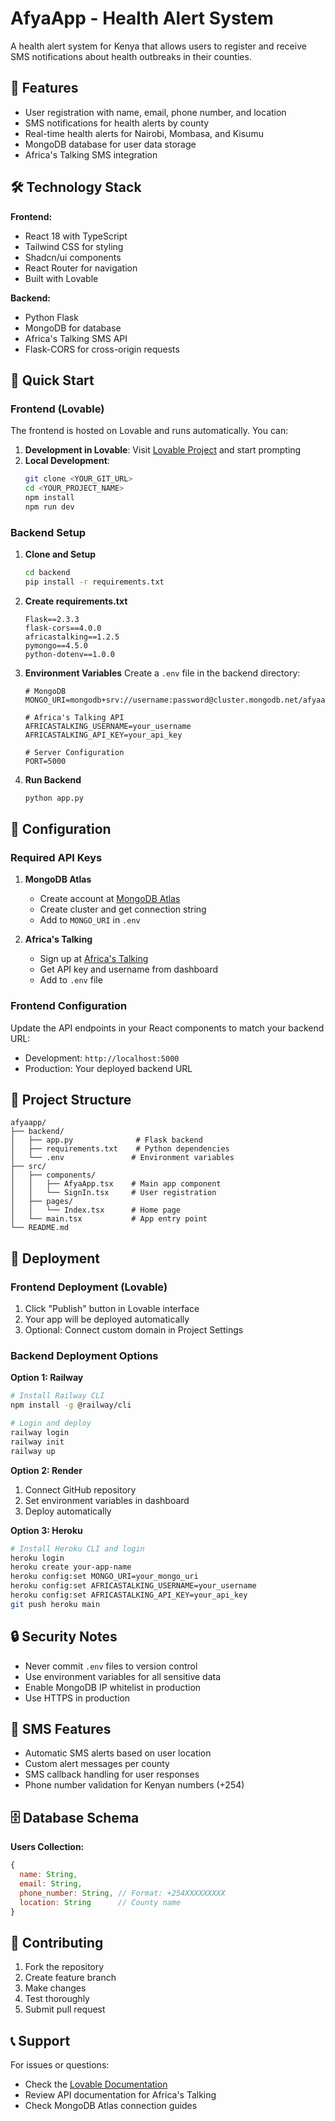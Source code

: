 # AfyaApp - Health Alert System

A health alert system for Kenya that allows users to register and receive SMS notifications about health outbreaks in their counties.

## 🏥 Features

- User registration with name, email, phone number, and location
- SMS notifications for health alerts by county
- Real-time health alerts for Nairobi, Mombasa, and Kisumu
- MongoDB database for user data storage
- Africa's Talking SMS integration

## 🛠️ Technology Stack

**Frontend:**
- React 18 with TypeScript
- Tailwind CSS for styling
- Shadcn/ui components
- React Router for navigation
- Built with Lovable

**Backend:**
- Python Flask
- MongoDB for database
- Africa's Talking SMS API
- Flask-CORS for cross-origin requests

## 🚀 Quick Start

### Frontend (Lovable)

The frontend is hosted on Lovable and runs automatically. You can:

1. **Development in Lovable**: Visit [Lovable Project](https://lovable.dev/projects/d751b59a-5ca1-4883-b8b4-e74ba2c81fbb) and start prompting
2. **Local Development**: 
   ```bash
   git clone <YOUR_GIT_URL>
   cd <YOUR_PROJECT_NAME>
   npm install
   npm run dev
   ```

### Backend Setup

1. **Clone and Setup**
   ```bash
   cd backend
   pip install -r requirements.txt
   ```

2. **Create requirements.txt**
   ```
   Flask==2.3.3
   flask-cors==4.0.0
   africastalking==1.2.5
   pymongo==4.5.0
   python-dotenv==1.0.0
   ```

3. **Environment Variables**
   Create a `.env` file in the backend directory:
   ```env
   # MongoDB
   MONGO_URI=mongodb+srv://username:password@cluster.mongodb.net/afyaapp

   # Africa's Talking API
   AFRICASTALKING_USERNAME=your_username
   AFRICASTALKING_API_KEY=your_api_key

   # Server Configuration
   PORT=5000
   ```

4. **Run Backend**
   ```bash
   python app.py
   ```

## 🔧 Configuration

### Required API Keys

1. **MongoDB Atlas**
   - Create account at [MongoDB Atlas](https://www.mongodb.com/atlas)
   - Create cluster and get connection string
   - Add to `MONGO_URI` in `.env`

2. **Africa's Talking**
   - Sign up at [Africa's Talking](https://africastalking.com/)
   - Get API key and username from dashboard
   - Add to `.env` file

### Frontend Configuration

Update the API endpoints in your React components to match your backend URL:
- Development: `http://localhost:5000`
- Production: Your deployed backend URL

## 📁 Project Structure

```
afyaapp/
├── backend/
│   ├── app.py              # Flask backend
│   ├── requirements.txt    # Python dependencies
│   └── .env               # Environment variables
├── src/
│   ├── components/
│   │   ├── AfyaApp.tsx    # Main app component
│   │   └── SignIn.tsx     # User registration
│   ├── pages/
│   │   └── Index.tsx      # Home page
│   └── main.tsx           # App entry point
└── README.md
```

## 🚀 Deployment

### Frontend Deployment (Lovable)
1. Click "Publish" button in Lovable interface
2. Your app will be deployed automatically
3. Optional: Connect custom domain in Project Settings

### Backend Deployment Options

**Option 1: Railway**
```bash
# Install Railway CLI
npm install -g @railway/cli

# Login and deploy
railway login
railway init
railway up
```

**Option 2: Render**
1. Connect GitHub repository
2. Set environment variables in dashboard
3. Deploy automatically

**Option 3: Heroku**
```bash
# Install Heroku CLI and login
heroku login
heroku create your-app-name
heroku config:set MONGO_URI=your_mongo_uri
heroku config:set AFRICASTALKING_USERNAME=your_username
heroku config:set AFRICASTALKING_API_KEY=your_api_key
git push heroku main
```

## 🔒 Security Notes

- Never commit `.env` files to version control
- Use environment variables for all sensitive data
- Enable MongoDB IP whitelist in production
- Use HTTPS in production

## 📱 SMS Features

- Automatic SMS alerts based on user location
- Custom alert messages per county
- SMS callback handling for user responses
- Phone number validation for Kenyan numbers (+254)

## 🗄️ Database Schema

**Users Collection:**
```javascript
{
  name: String,
  email: String,
  phone_number: String, // Format: +254XXXXXXXXX
  location: String      // County name
}
```

## 🤝 Contributing

1. Fork the repository
2. Create feature branch
3. Make changes
4. Test thoroughly
5. Submit pull request

## 📞 Support

For issues or questions:
- Check the [Lovable Documentation](https://docs.lovable.dev/)
- Review API documentation for Africa's Talking
- Check MongoDB Atlas connection guides
